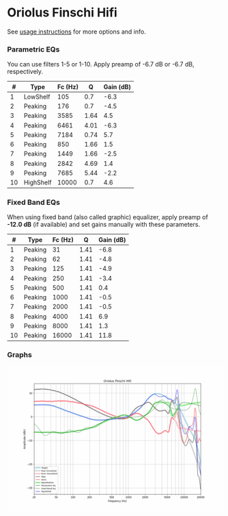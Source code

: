 # Oriolus Finschi Hifi
See [usage instructions](https://github.com/jaakkopasanen/AutoEq#usage) for more options and info.

### Parametric EQs
You can use filters 1-5 or 1-10. Apply preamp of -6.7 dB or -6.7 dB, respectively.

|   # | Type      |   Fc (Hz) |    Q |   Gain (dB) |
|-----|-----------|-----------|------|-------------|
|   1 | LowShelf  |       105 | 0.7  |        -6.3 |
|   2 | Peaking   |       176 | 0.7  |        -4.5 |
|   3 | Peaking   |      3585 | 1.64 |         4.5 |
|   4 | Peaking   |      6461 | 4.01 |        -6.3 |
|   5 | Peaking   |      7184 | 0.74 |         5.7 |
|   6 | Peaking   |       850 | 1.66 |         1.5 |
|   7 | Peaking   |      1449 | 1.66 |        -2.5 |
|   8 | Peaking   |      2842 | 4.69 |         1.4 |
|   9 | Peaking   |      7685 | 5.44 |        -2.2 |
|  10 | HighShelf |     10000 | 0.7  |         4.6 |

### Fixed Band EQs
When using fixed band (also called graphic) equalizer, apply preamp of **-12.0 dB** (if available) and set gains manually with these parameters.

|   # | Type    |   Fc (Hz) |    Q |   Gain (dB) |
|-----|---------|-----------|------|-------------|
|   1 | Peaking |        31 | 1.41 |        -6.8 |
|   2 | Peaking |        62 | 1.41 |        -4.8 |
|   3 | Peaking |       125 | 1.41 |        -4.9 |
|   4 | Peaking |       250 | 1.41 |        -3.4 |
|   5 | Peaking |       500 | 1.41 |         0.4 |
|   6 | Peaking |      1000 | 1.41 |        -0.5 |
|   7 | Peaking |      2000 | 1.41 |        -0.5 |
|   8 | Peaking |      4000 | 1.41 |         6.9 |
|   9 | Peaking |      8000 | 1.41 |         1.3 |
|  10 | Peaking |     16000 | 1.41 |        11.8 |

### Graphs
![](./Oriolus%20Finschi%20Hifi.png)
